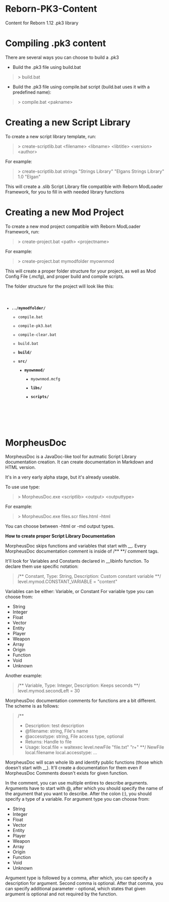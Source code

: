 Reborn-PK3-Content
==================

Content for Reborn 1.12 .pk3 library

Compiling .pk3 content
======================

There are several ways you can choose to build a .pk3

* Build the .pk3 file using build.bat

> \> build.bat

* Build the .pk3 file using compile.bat script (build.bat uses it with a predefined name):

> \> compile.bat \<pakname\>


Creating a new Script Library
=============================

To create a new script library template, run:

> \> create-scriptlib.bat \<filename\> \<libname\> \<libtitle\> \<version\> \<author\>

For example:

> \> create-scriptlib.bat strings "Strings Library" "Elgans Strings Library" 1.0 "Elgan"

This will create a .slib Script Library file compatible with Reborn ModLoader Framework, for you to fill in with needed library functions

Creating a new Mod Project
==========================

To create a new mod project compatible with Reborn ModLoader Framework, run:

> \> create-project.bat \<path\> \<projectname\>

For example:

> \> create-project.bat mymodfolder myownmod

This will create a proper folder structure for your project, as well as Mod Config File (.mcfg), and proper build and compile scripts.

The folder structure for the project will look like this:
<code>
* __../mymodfolder/__ 
	* compile.bat  
	* compile-pk3.bat  
	* compile-clear.bat  
	* build.bat  
	* __build/__
	* __src/__
		* __myownmod/__
			* myownmod.mcfg  
			* __libs/__
			* __scripts/__
</code>		

MorpheusDoc
===========

MorpheusDoc is a JavaDoc-like tool for autmatic Script Library documentation creation.
It can create documentation in Markdown and HTML version.

It's in a very early alpha stage, but it's already useable.

To use use type:

> \> MorpheusDoc.exe \<scriptlib\> \<output\> \<outputtype\>

For example:

> \> MorpheusDoc.exe files.scr files.html -html

You can choose between -html or -md output types.

__How to create proper Script Library Documentation__

MorpheusDoc skips functions and variables that start with __.
Every MorpheusDoc documentation comment is inside of /** **/ comment tags.

It'll look for Variables and Constants declared in __libinfo function.
To declare them use specific notation:

> /** Constant, Type: String, Description: Custom constant variable **/
> level.mymod.CONSTANT_VARIABLE = "content"

Variables can be either: Variable, or Constant
For variable type you can choose from:
* String
* Integer
* Float
* Vector
* Entity
* Player
* Weapon
* Array
* Origin
* Function
* Void
* Unknown

Another example:

> /** Variable, Type: Integer, Description: Keeps seconds **/
> level.mymod.secondLeft = 30

MorpheusDoc documentation comments for functions are a bit different.
The scheme is as follows:

> /**
> * Description: test description
> * @filename: string, File's name
> * @accesstype: string, File access type, optional
> * Returns: Handle to file
> * Usage: local.file = waitexec level.newFile "file.txt" "r+"
> **/
> NewFile local.filename local.accesstype:
> ...

MorpheusDoc will scan whole lib and identify public functions (those which doesn't start with __).
It'll create a documentation for them even if MorpheusDoc Comments doesn't exists for given function.

In the comment, you can use multiple entires to describe arguments.
Arguments have to start with @, after which you should specify the name of the argument that you want to describe.
After the colon (:), you should specify a type of a variable.
For argument type you can choose from:
* String
* Integer
* Float
* Vector
* Entity
* Player
* Weapon
* Array
* Origin
* Function
* Void
* Unknown

Argument type is followed by a comma, after which, you can specify a description for argument.
Second comma is optional. After that comma, you can specify additional parameter - optional, which states that given argument is optional and not required by the function.
